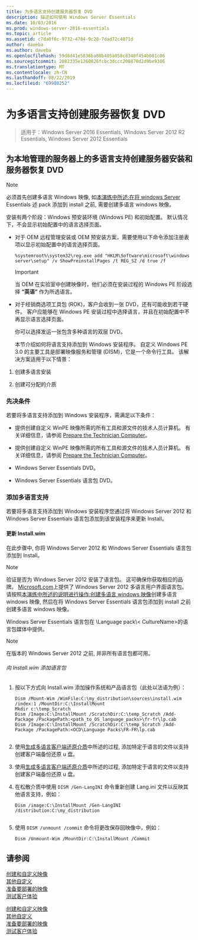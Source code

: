 ```yaml
---
title: 为多语言支持创建服务器恢复 DVD
description: 描述如何使用 Windows Server Essentials
ms.date: 10/03/2016
ms.prod: windows-server-2016-essentials
ms.topic: article
ms.assetid: c7da0f6c-9732-4784-9c28-7dad72c4071d
author: daveba
ms.author: daveba
ms.openlocfilehash: 59d8d41e5836ba88b405a058c8340f454b081c06
ms.sourcegitcommit: 2082335e1260826fcbc3dccc208870d2d9be9306
ms.translationtype: MT
ms.contentlocale: zh-CN
ms.lasthandoff: 08/22/2019
ms.locfileid: "69980252"
---
```

# <a name="create-a-server-recovery-dvd-for-multi-language-support"></a>为多语言支持创建服务器恢复 DVD

>适用于：Windows Server 2016 Essentials, Windows Server 2012 R2 Essentials, Windows Server 2012 Essentials

##  <a name="BKMK_MLHeadedRecovery"></a>为本地管理的服务器上的多语言支持创建服务器安装和服务器恢复 DVD  
  
> [!NOTE]
>  必须首先创建多语言 Windows 映像, 如[本演练中所述:在将 windows Server](https://technet.microsoft.com/library/jj126995) Essentials 述 pack 添加到 install 之前, 需要创建多语言 windows 映像。  
  
 安装有两个阶段：Windows 预安装环境 (Windows PE) 和初始配置。 默认情况下，不会显示初始配置中的语言选择页面。  
  
- 对于 OEM 远程管理安装或 OEM 预安装方案，需要使用以下命令添加注册表项以显示初始配置中的语言选择页面。  
  
  ```  
  %systemroot%\system32\reg.exe add "HKLM\Software\microsoft\windows server\setup" /v ShowPreinstallPages /t REG_SZ /d true /f  
  ```  
  
  > [!IMPORTANT]
  >  当 OEM 在实验室中创建映像时，他们必须在安装过程的 Windows PE 阶段选择 **“英语”** 作为所选语言。  
  
- 对于经销商选项工具包 (ROK)，客户会收到一张 DVD，还有可能收到若干硬件。 客户应能够在 Windows PE 安装过程中选择语言，并且在初始配置中不再显示语言选择页面。  
  
  你可以选择发运一张包含多种语言的双层 DVD。  
  
  本节介绍如何将语言支持添加到 Windows 安装程序。 自定义 Windows PE 3.0 的主要工具是部署映像服务和管理 (DISM)，它是一个命令行工具。 该解决方案适用于以下情景：  
  
1.  创建多语言安装  
  
2.  创建可分配的介质  
  
### <a name="prerequisites"></a>先决条件  
 若要将多语言支持添加到 Windows 安装程序，需满足以下条件：  
  

-   提供创建自定义 WinPE 映像所需的所有工具和源文件的技术人员计算机。 有关详细信息，请参阅 [Prepare the Technician Computer](Prepare-the-Technician-Computer.md)。  

-   提供创建自定义 WinPE 映像所需的所有工具和源文件的技术人员计算机。 有关详细信息，请参阅 [Prepare the Technician Computer](../install/Prepare-the-Technician-Computer.md)。  

  
-   Windows Server Essentials DVD。  
  
-   Windows Server Essentials 语言包 DVD。  
  
###  <a name="BKMK_Steps"></a>添加多语言支持  
 若要将多语言支持添加到 Windows 安装程序您通过将 Windows Server 2012 和 Windows Server Essentials 语言包添加到该安装程序来更新 Install。  
  
#### <a name="update-installwim"></a>更新 Install.wim  
 在此步骤中, 你将 Windows Server 2012 和 Windows Server Essentials 语言包添加到 Install。  
  
> [!NOTE]
>  验证是否为 Windows Server 2012 安装了语言包。 这可确保你获取相应的品牌。 [Microsoft.com](https://www.microsoft.com/OEM/en/installation/downloads/Pages/technical-downloads.aspx)上提供了 Windows Server 2012 多语言用户界面语言包。 请按照[本演练中所述的说明进行操作:创建多语言 windows 映像](https://technet.microsoft.com/library/jj126995.aspx)创建多语言 windows 映像, 然后在将 Windows Server Essentials 语言包添加到 install 之前创建多语言 windows 映像。  
>   
>  Windows Server Essentials 语言包在 \Language pack\\< CultureName\>的语言包媒体中提供。  
  
> [!NOTE]
>  在版本的 Windows Server 2012 之前, 并非所有语言包都可用。  
  
###### <a name="to-add-language-packs-to-installwim"></a>向 Install.wim 添加语言包  
  
1.  按以下方式向 Install.wim 添加操作系统和产品语言包（此处以法语为例）：  
  
    ```  
    Dism /Mount-Wim /WimFile:C:\my_distribution\sources\install.wim /index:1 /MountDir:C:\InstallMount  
    Mkdir c:\temp_Scratch  
    Dism /Image:C:\InstallMount /ScratchDir:C:\temp_Scratch /Add-Package /PackagePath:<path_to_OS_language_packs>\fr-fr\lp.cab  
    Dism /Image:C:\InstallMount /ScratchDir:C:\temp_Scratch /Add-Package /PackagePath:<OCD\Language Packs\FR-FR\lp.cab  
  
    ```  
  

2.  使用[生成多语言客户端还原介质](Build-Multi-Language-Client-Restore-Media.md)中所述的过程, 添加特定于语言的文件以支持创建客户端备份还原 u 盘。  

2.  使用[生成多语言客户端还原介质](../install/Build-Multi-Language-Client-Restore-Media.md)中所述的过程, 添加特定于语言的文件以支持创建客户端备份还原 u 盘。  

  
3.  在松散介质中使用 `DISM /Gen-LangINI` 命令重新创建 Lang.ini 文件以反映其他语言支持，例如：  
  
    ```  
    Dism /image:C:\InstallMount /Gen-LangINI /distribution:C:\my_distribution  
  
    ```  
  
4.  使用 `DISM /unmount /commit` 命令将更改保存回映像中，例如：  
  
    ```  
    Dism /Unmount-Wim /MountDir:C:\InstallMount /Commit  
    ```  
  
## <a name="see-also"></a>请参阅  

 [创建和自定义映像](Creating-and-Customizing-the-Image.md)   
 [其他自定义](Additional-Customizations.md)   
 [准备要部署的映像](Preparing-the-Image-for-Deployment.md)   
 [测试客户体验](Testing-the-Customer-Experience.md)

 [创建和自定义映像](../install/Creating-and-Customizing-the-Image.md)   
 [其他自定义](../install/Additional-Customizations.md)   
 [准备要部署的映像](../install/Preparing-the-Image-for-Deployment.md)   
 [测试客户体验](../install/Testing-the-Customer-Experience.md)

